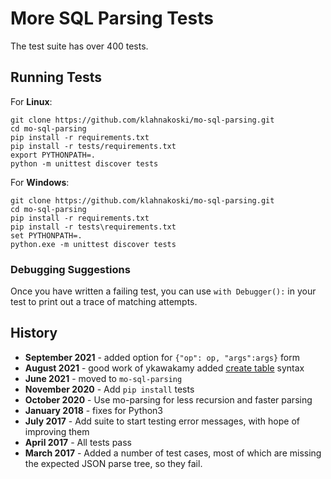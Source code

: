 # More SQL Parsing Tests

The test suite has over 400 tests.

## Running Tests

For __Linux__:

	git clone https://github.com/klahnakoski/mo-sql-parsing.git
	cd mo-sql-parsing
	pip install -r requirements.txt
	pip install -r tests/requirements.txt
	export PYTHONPATH=.	
	python -m unittest discover tests

 For __Windows__:

	git clone https://github.com/klahnakoski/mo-sql-parsing.git
	cd mo-sql-parsing
	pip install -r requirements.txt
	pip install -r tests\requirements.txt
	set PYTHONPATH=.	
	python.exe -m unittest discover tests

### Debugging Suggestions

Once you have written a failing test, you can use `with Debugger():` in your test to print out a trace of matching attempts. 
 
## History

* **September 2021** - added option for `{"op": op, "args":args}` form
* **August 2021** - good work of ykawakamy added  [create table](https://github.com/klahnakoski/mo-sql-parsing/pull/16) syntax
* **June 2021** - moved to `mo-sql-parsing`
* **November 2020** - Add `pip install` tests
* **October 2020** - Use mo-parsing for less recursion and faster parsing 
* **January 2018** - fixes for Python3
* **July 2017** - Add suite to start testing error messages, with hope of improving them
* **April 2017** - All tests pass
* **March 2017** - Added a number of test cases, most of which are missing the expected JSON parse tree, so they fail.


